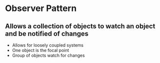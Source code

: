 # Observer Pattern

## Allows a collection of objects to watch an object and be notified of changes

- Allows for loosely coupled systems
- One object is the focal point
- Group of objects watch for changes